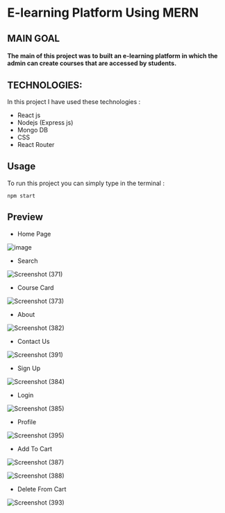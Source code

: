 # E-learning Platform Using MERN

## MAIN GOAL

#### The main of this project was to built an e-learning platform in which the admin can create courses that are accessed by students.

## TECHNOLOGIES: 

In this project I have used these technologies : 
+ React js
+ Nodejs (Express js)
+ Mongo DB
+ CSS
+ React Router

## Usage 

To run this project you can simply type in the terminal : 

```
npm start
```

## Preview

+ Home Page

![image](https://user-images.githubusercontent.com/105153638/191822477-f63be609-c20c-46ae-b3e3-5e4ac346b970.png)

+ Search

![Screenshot (371)](https://user-images.githubusercontent.com/105153638/191823102-01b97889-0be4-42a3-b1e4-ee61303c730b.png)

+ Course Card

![Screenshot (373)](https://user-images.githubusercontent.com/105153638/191823445-cf54208e-eb50-4184-8d51-0570a2299b41.png)

+ About

![Screenshot (382)](https://user-images.githubusercontent.com/105153638/191824505-5d6524cd-102d-489a-a4ec-c6bafe08b1aa.png)

+ Contact Us

![Screenshot (391)](https://user-images.githubusercontent.com/105153638/191828920-d6d212f5-8e5d-46b3-a1ea-adbf8208de04.png)

+ Sign Up

![Screenshot (384)](https://user-images.githubusercontent.com/105153638/191824906-8c22917d-35e2-43f9-88ba-992543130be8.png)

+ Login

![Screenshot (385)](https://user-images.githubusercontent.com/105153638/191825073-2d7bf308-64c8-4d5a-93a0-ecb72ba8b559.png)

+ Profile

![Screenshot (395)](https://user-images.githubusercontent.com/105153638/191837187-4cecbd3b-19b5-4595-b7fc-c3410c5f4744.png)

+ Add To Cart

![Screenshot (387)](https://user-images.githubusercontent.com/105153638/191825346-8fd3194c-f57e-4ed0-81e8-dcf8572e3335.png)

![Screenshot (388)](https://user-images.githubusercontent.com/105153638/191825596-ef62585f-a802-4f45-981e-e13ae2382b68.png)

+ Delete From Cart

![Screenshot (393)](https://user-images.githubusercontent.com/105153638/191836915-f3b7498a-3e0c-4394-a34c-e46a7f875649.png)
